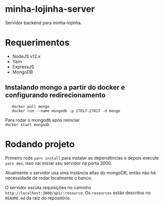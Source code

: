 # minha-lojinha-server
Servidor backend para minha-lojinha.

# Requerimentos
 - NodeJS v12.x
 - Yarn
 - ExpressJS
 - MongoDB
 
## Instalando mongo a partir do docker e configurando redirecionamento
 ```
    docker pull mongo  
    docker run --name mongodb -p 27017:27017 -d mongo
 ```

 Para rodar o mongodb após reiniciar  
 `docker start mongodb`  

 # Rodando projeto  
 Primeiro rode `yarn install` para instalar as dependências e depois execute `yarn dev`, isso vai iniciar seu servidor na porta 3000.

Atualmente o servidor usa uma instância atlas do mongoDB, então não há necessidade de rodar localmente o banco.

O servidor escuta requisições no caminho `http://localhost:3000/api/:resource`. Os `resources` estão descritos no `README.md` da raiz do repositório.